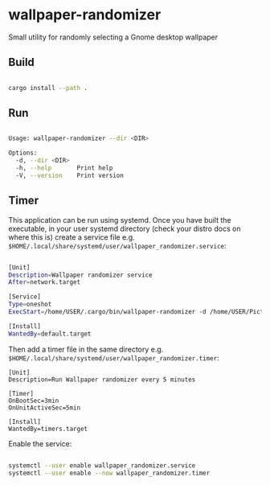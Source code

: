 # wallpaper-randomizer
Small utility for randomly selecting a Gnome desktop wallpaper

## Build

```bash

cargo install --path .
```

## Run

```bash

Usage: wallpaper-randomizer --dir <DIR>

Options:
  -d, --dir <DIR>  
  -h, --help       Print help
  -V, --version    Print version
```

## Timer

This application can be run using systemd. Once you have built the executable, in your user systemd directory (check your distro docs on where this is) create a service file e.g.  `$HOME/.local/share/systemd/user/wallpaper_randomizer.service`:

```bash

[Unit]
Description=Wallpaper randomizer service
After=network.target

[Service]
Type=oneshot
ExecStart=/home/USER/.cargo/bin/wallpaper-randomizer -d /home/USER/Pictures/Wallpapers

[Install]
WantedBy=default.target
```

Then add a timer file in the same directory e.g. `$HOME/.local/share/systemd/user/wallpaper_randomizer.timer`:

```
[Unit]
Description=Run Wallpaper randomizer every 5 minutes

[Timer]
OnBootSec=3min
OnUnitActiveSec=5min

[Install]
WantedBy=timers.target
```

Enable the service:

```bash

systemctl --user enable wallpaper_randomizer.service
systemctl --user enable --now wallpaper_randomizer.timer

```

